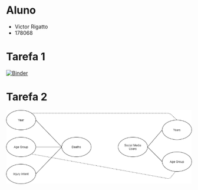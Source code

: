 # Aluno
* Victor Rigatto
* 178068

# Tarefa 1

 [![Binder](https://mybinder.org/badge_logo.svg)](https://mybinder.org/v2/gh/victorrigatto/mc536/master)

# Tarefa 2
 ![Diagrama de Orquestração](images/diagrama.png)
